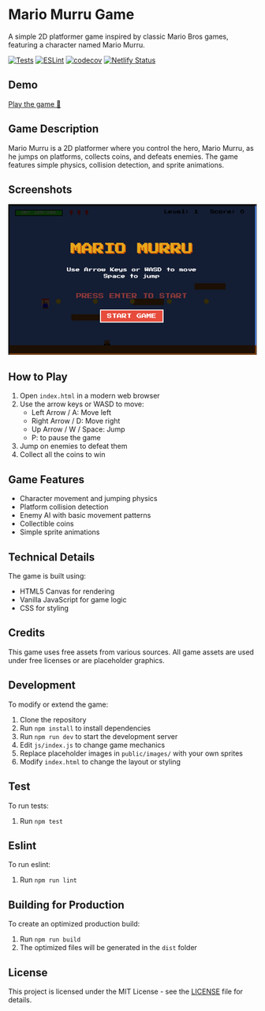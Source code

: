 # Mario Murru Game

A simple 2D platformer game inspired by classic Mario Bros games, featuring a character named Mario Murru.

[![Tests](https://github.com/AlbertoBarrago/mario-murru-game/actions/workflows/tests.yml/badge.svg)](https://github.com/AlbertoBarrago/mario-murru-game/actions/workflows/tests.yml)
[![ESLint](https://github.com/AlbertoBarrago/mario-murru-game/actions/workflows/eslint.yml/badge.svg)](https://github.com/AlbertoBarrago/mario-murru-game/actions/workflows/eslint.yml)
[![codecov](https://codecov.io/gh/AlbertoBarrago/mario-murru-game/graph/badge.svg?token=9RZBAV2L2S)](https://codecov.io/gh/AlbertoBarrago/mario-murru-game)
[![Netlify Status](https://api.netlify.com/api/v1/badges/6ed2a33f-382a-4e94-bb3b-98f314296f55/deploy-status)](https://app.netlify.com/sites/mario-murru-the-game/deploys)

## Demo 
[Play the game 🚀](https://mario-murru-the-game.netlify.app/)

## Game Description

Mario Murru is a 2D platformer where you control the hero, Mario Murru, as he jumps on platforms, collects coins, and defeats enemies. The game features simple physics, collision detection, and sprite animations.

## Screenshots
![Game Screenshot 1](public/images/screenshots/demo.png)

## How to Play

1. Open `index.html` in a modern web browser
2. Use the arrow keys or WASD to move:
   - Left Arrow / A: Move left
   - Right Arrow / D: Move right
   - Up Arrow / W / Space: Jump
   - P: to pause the game
3. Jump on enemies to defeat them
4. Collect all the coins to win

## Game Features

- Character movement and jumping physics
- Platform collision detection
- Enemy AI with basic movement patterns
- Collectible coins
- Simple sprite animations

## Technical Details

The game is built using:
- HTML5 Canvas for rendering
- Vanilla JavaScript for game logic
- CSS for styling

## Credits

This game uses free assets from various sources. All game assets are used under free licenses or are placeholder graphics.

## Development

To modify or extend the game:

1. Clone the repository
2. Run `npm install` to install dependencies
3. Run `npm run dev` to start the development server
4. Edit `js/index.js` to change game mechanics
5. Replace placeholder images in `public/images/` with your own sprites
6. Modify `index.html` to change the layout or styling

## Test 
To run tests:
1. Run `npm test`

## Eslint
To run eslint:
1. Run `npm run lint`

## Building for Production

To create an optimized production build:

1. Run `npm run build`
2. The optimized files will be generated in the `dist` folder

## License

This project is licensed under the MIT License - see the [LICENSE](LICENSE) file for details.